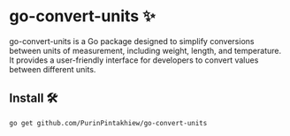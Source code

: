 # go-convert-units ✨
go-convert-units is a Go package designed to simplify conversions between units of measurement, including weight, length, and temperature. It provides a user-friendly interface for developers to convert values ​​between different units.

## Install 🛠️
```
go get github.com/PurinPintakhiew/go-convert-units
```
